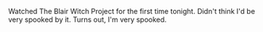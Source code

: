<!-- @format -->

Watched The Blair Witch Project for the first time tonight. Didn't think I'd be very spooked by it. Turns out, I'm very spooked.
